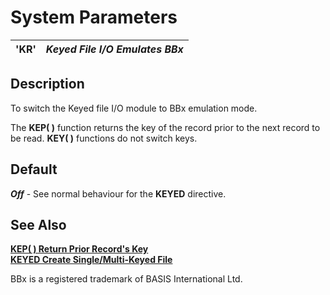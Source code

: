 # System Parameters

**'KR'** |  **_Keyed File I/O Emulates BBx_**  
---|---  
  
##  Description

To switch the Keyed file I/O module to BBx emulation mode.

The **KEP( )** function returns the key of the record prior to the next record to be read. **KEY( )** functions do not switch keys.

##  Default

**_Off_** \- See normal behaviour for the **KEYED** directive.

## See Also

**[KEP( ) Return Prior Record's Key](../functions/kep.md)  
[KEYED Create Single/Multi-Keyed File](../directives/keyed.md)**

BBx is a registered trademark of BASIS International Ltd.
